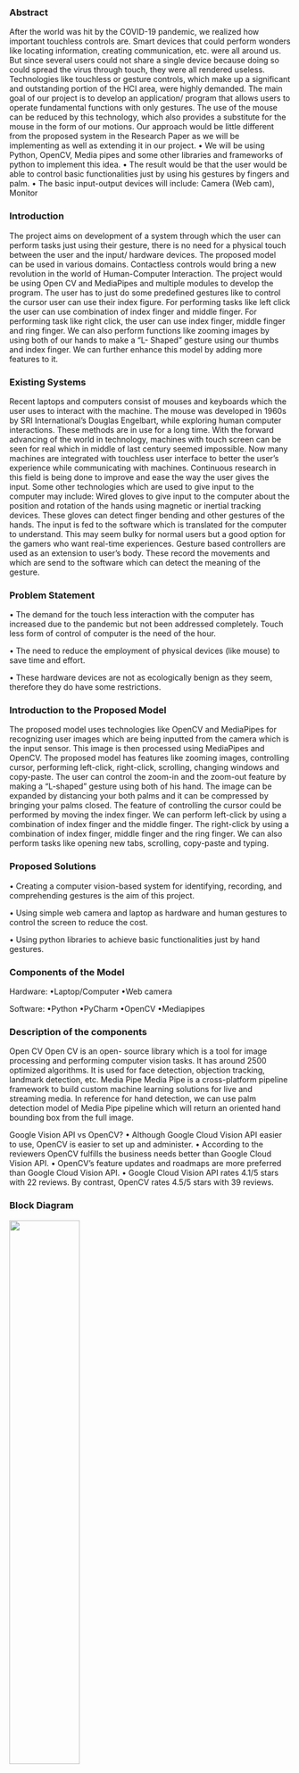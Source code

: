 <h3>Abstract</h3>
After the world was hit by the COVID-19 pandemic, we realized how important touchless controls are. Smart devices that could perform wonders like locating information, creating communication, etc. were all around us. But since several users could not share a single device because doing so could spread the virus through touch, they were all rendered useless. Technologies like touchless or gesture controls, which make up a significant and outstanding portion of the HCI area, were highly demanded.
The main goal of our project is to develop an application/ program that allows users to operate fundamental functions with only gestures. The use of the mouse can be reduced by this technology, which also provides a substitute for the mouse in the form of our motions. 
Our approach would be little different from the proposed system in the Research Paper as we will be implementing as well as extending it in our project.
•	 We will be using Python, OpenCV, Media pipes and some other libraries and frameworks of python to implement this idea.
•	 The result would be that the user would be able to control basic functionalities just by using his gestures by fingers and palm.
•	  The basic input-output devices will include: Camera (Web cam), Monitor

<h3>Introduction</h3>
The project aims on development of a system through which the user can perform tasks just using their gesture, there is no need for a physical touch between the user and the input/ hardware devices. The proposed model can be used in various domains. Contactless controls would bring a new revolution in the world of Human-Computer Interaction.  The project would be using Open CV and MediaPipes and multiple modules to develop the program. The user has to just do some predefined gestures like to control the cursor user can use their index figure. For performing tasks like left click the user can use combination of index finger and middle finger. For performing task like right click, the user can use index finger, middle finger and ring finger. We can also perform functions like zooming images by using both of our hands to make a “L- Shaped” gesture using our thumbs and index finger. We can further enhance this model by adding more features to it. 

<h3>Existing Systems</h3>
Recent laptops and computers consist of mouses and keyboards which the user uses to interact with the machine. The mouse was developed in 1960s by SRI International’s Douglas Engelbart, while exploring human computer interactions. These methods are in use for a long time. With the forward advancing of the world in technology, machines with touch screen can be seen for real which in middle of last century seemed impossible. Now many machines are integrated with touchless user interface to better the user’s experience while communicating with machines. Continuous research in this field is being done to improve and ease the way the user gives the input. Some other technologies which are used to give input to the computer may include:
Wired gloves to give input to the computer about the position and rotation of the hands using magnetic or inertial tracking devices. These gloves can detect finger bending and other gestures of the hands. The input is fed to the software which is translated for the computer to understand. This may seem bulky for normal users but a good option for the gamers who want real-time experiences.
Gesture based controllers are used as an extension to user’s body. These record the movements and which are send to the software which can detect the meaning of the gesture.

<h3>Problem Statement</h3>
•	The demand for the touch less interaction with the computer has increased due to the pandemic but not been addressed completely. Touch less form of control of computer is the need of the hour. 

•	The need to reduce the employment of physical devices (like mouse) to save time and effort.

•	These hardware devices are not as ecologically benign as they seem, therefore they do have some restrictions.


<h3>Introduction to the Proposed Model</h3>
The proposed model uses technologies like OpenCV and MediaPipes for recognizing user images which are being inputted from the camera which is the input sensor. This image is then processed using MediaPipes and OpenCV. The proposed model has features like zooming images, controlling cursor, performing left-click, right-click, scrolling, changing windows and copy-paste. The user can control the zoom-in and the zoom-out feature by making a “L-shaped” gesture using both of his hand. The image can be expanded by distancing your both palms and it can be compressed by bringing your palms closed. The feature of controlling the cursor could be performed by moving the index finger. We can perform left-click by using a combination of index finger and the middle finger. The right-click by using a combination of index finger, middle finger and the ring finger. We can also perform tasks like opening new tabs, scrolling, copy-paste and typing.

<h3>Proposed Solutions</h3>
•	Creating a computer vision-based system for identifying, recording, and comprehending gestures is the aim of this project.

•	Using simple web camera and laptop as hardware and human gestures to control the screen to reduce the cost.

•	Using python libraries to achieve basic functionalities just by hand gestures.


<h3>Components of the Model</h3>
Hardware:
•Laptop/Computer
•Web camera

Software:
•Python
•PyCharm
•OpenCV
•Mediapipes

<h3>Description of the components</h3>
Open CV
Open CV is an open- source library which is a tool for image processing and performing computer vision tasks. It has around 2500 optimized algorithms. It is used for face detection, objection tracking, landmark detection, etc. 
Media Pipe
Media Pipe is a cross-platform pipeline framework to build custom machine learning solutions for live and streaming media. In reference for hand detection, we can use palm detection model of Media Pipe pipeline which will return an oriented hand bounding box from the full image.

Google Vision API vs OpenCV?
•	Although Google Cloud Vision API easier to use, OpenCV is easier to set up and administer. 
•	According to the reviewers OpenCV fulfills the business needs better than Google Cloud Vision API.
•	OpenCV’s feature updates and roadmaps are more preferred than Google Cloud Vision API.
•	Google Cloud Vision API rates 4.1/5 stars with 22 reviews. By contrast, OpenCV rates 4.5/5 stars with 39 reviews.

<h3>Block Diagram</h3>
<img src="https://github.com/Dishagupta224/Touchless_controls/assets/75116292/d04c1cfa-b16d-4698-b95c-798e18a623d2" width=50% height=50%>

<h3>Working Mechanism</h3>
A framework called MediaPipe is used to create machine learning pipelines for processing time-series data, such as audio and video. The desktop/server, Android, iOS, and embedded devices like the Raspberry Pi and Jetson Nano all support this cross-platform framework. A graph is the name of the MediaPipe perception pipeline. Take the first option, Hands, as an example. We input a stream of photographs, and the output includes hand-rendered landmarks on the images.  The block diagram above represents the MediaPipe hand graph. A collection of programming functions called OpenCV (Open-Source Computer Vision) is primarily focused on real-time computer vision. It is a library used for image processing, to put it simply. It is mostly used for all operations involving images. Using OpenCV we are performing tasks like reading and writing on the images.

<h3>Flow Chart</h3>
<img src="https://github.com/Dishagupta224/Touchless_controls/assets/75116292/a0a11d20-62d8-497c-af50-4794319d350c" width=50% height=50%>


<h3>Output Screenshots</h3>
<img src="https://github.com/Dishagupta224/Touchless_controls/assets/75116292/309475cd-a743-4aed-8fde-1ac749f6672d" width=50% height=50%>

Hand Detection

<img src="https://github.com/Dishagupta224/Touchless_controls/assets/75116292/84373339-6e08-4a35-86d0-280352e04ad2" width=50% height=50%>

Controlling Cursor

<img src="https://github.com/Dishagupta224/Touchless_controls/assets/75116292/afea6d04-ebda-4489-9bda-20f9e53282b5" width=50% height=50%>

Left-Click

<img src="https://github.com/Dishagupta224/Touchless_controls/assets/75116292/82f22059-e656-4625-9a67-3fe54b170878" width=50% height=50%>

Right-Click

<img src="https://github.com/Dishagupta224/Touchless_controls/assets/75116292/515a317e-2953-4ede-a797-52c738861659" width=50% height=50%>

Image Detection

<img src="https://github.com/Dishagupta224/Touchless_controls/assets/75116292/58d95e11-07fb-44fb-a02b-fc1e33519133)" width=50% height=50%>

Palm Detection

<img src="https://github.com/Dishagupta224/Touchless_controls/assets/75116292/feeb81c9-be7a-46b5-af96-a6f130d88849" width=50% height=50%>

Zoom-in

<img src="https://github.com/Dishagupta224/Touchless_controls/assets/75116292/11090ea8-dc26-4bf7-aa6b-7848cb2ed6c2" width=50% height=50%>

Zoom-out

